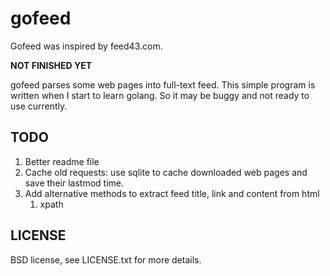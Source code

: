 # gofeed

Gofeed was inspired by feed43.com.

**NOT FINISHED YET**

gofeed parses some web pages into full-text feed. This simple program is written when I start to learn golang. So it may be buggy and not ready to use currently.

## TODO

1. Better readme file
2. Cache old requests: use sqlite to cache downloaded web pages and save their lastmod time.
3. Add alternative methods to extract feed title, link and content from html
    1. xpath

## LICENSE

BSD license, see LICENSE.txt for more details.

